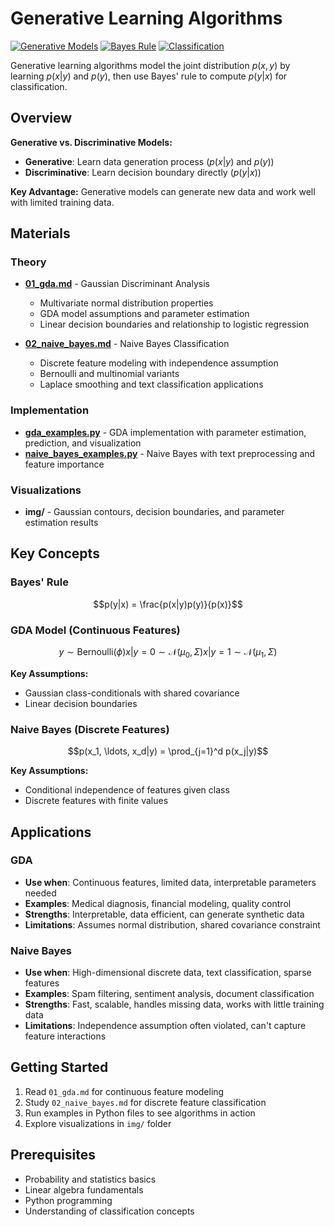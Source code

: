 # Generative Learning Algorithms

[![Generative Models](https://img.shields.io/badge/Generative-GDA%20%26%20Naive%20Bayes-blue.svg)](https://en.wikipedia.org/wiki/Generative_model)
[![Bayes Rule](https://img.shields.io/badge/Bayes-Rule-green.svg)](https://en.wikipedia.org/wiki/Bayes%27_theorem)
[![Classification](https://img.shields.io/badge/Classification-Binary%20%26%20Multi-class-purple.svg)](https://en.wikipedia.org/wiki/Statistical_classification)

Generative learning algorithms model the joint distribution $p(x,y)$ by learning $p(x|y)$ and $p(y)$, then use Bayes' rule to compute $p(y|x)$ for classification.

## Overview

**Generative vs. Discriminative Models:**
- **Generative**: Learn data generation process ($p(x|y)$ and $p(y)$)
- **Discriminative**: Learn decision boundary directly ($p(y|x)$)

**Key Advantage:** Generative models can generate new data and work well with limited training data.

## Materials

### Theory
- **[01_gda.md](01_gda.md)** - Gaussian Discriminant Analysis
  - Multivariate normal distribution properties
  - GDA model assumptions and parameter estimation
  - Linear decision boundaries and relationship to logistic regression

- **[02_naive_bayes.md](02_naive_bayes.md)** - Naive Bayes Classification
  - Discrete feature modeling with independence assumption
  - Bernoulli and multinomial variants
  - Laplace smoothing and text classification applications

### Implementation
- **[gda_examples.py](gda_examples.py)** - GDA implementation with parameter estimation, prediction, and visualization
- **[naive_bayes_examples.py](naive_bayes_examples.py)** - Naive Bayes with text preprocessing and feature importance

### Visualizations
- **img/** - Gaussian contours, decision boundaries, and parameter estimation results

## Key Concepts

### Bayes' Rule
```math
p(y|x) = \frac{p(x|y)p(y)}{p(x)}
```

### GDA Model (Continuous Features)
```math
y \sim \text{Bernoulli}(\phi)
x|y=0 \sim \mathcal{N}(\mu_0, \Sigma)
x|y=1 \sim \mathcal{N}(\mu_1, \Sigma)
```

**Key Assumptions:**
- Gaussian class-conditionals with shared covariance
- Linear decision boundaries

### Naive Bayes (Discrete Features)
```math
p(x_1, \ldots, x_d|y) = \prod_{j=1}^d p(x_j|y)
```

**Key Assumptions:**
- Conditional independence of features given class
- Discrete features with finite values

## Applications

### GDA
- **Use when**: Continuous features, limited data, interpretable parameters needed
- **Examples**: Medical diagnosis, financial modeling, quality control
- **Strengths**: Interpretable, data efficient, can generate synthetic data
- **Limitations**: Assumes normal distribution, shared covariance constraint

### Naive Bayes
- **Use when**: High-dimensional discrete data, text classification, sparse features
- **Examples**: Spam filtering, sentiment analysis, document classification
- **Strengths**: Fast, scalable, handles missing data, works with little training data
- **Limitations**: Independence assumption often violated, can't capture feature interactions

## Getting Started

1. Read `01_gda.md` for continuous feature modeling
2. Study `02_naive_bayes.md` for discrete feature classification
3. Run examples in Python files to see algorithms in action
4. Explore visualizations in `img/` folder

## Prerequisites

- Probability and statistics basics
- Linear algebra fundamentals
- Python programming
- Understanding of classification concepts 